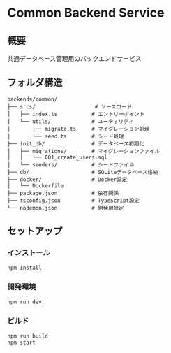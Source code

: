 # Common Backend Service

## 概要

共通データベース管理用のバックエンドサービス

## フォルダ構造

```
backends/common/
├── srcs/                   # ソースコード
│   ├── index.ts           # エントリーポイント
│   └── utils/             # ユーティリティ
│       ├── migrate.ts     # マイグレーション処理
│       └── seed.ts        # シード処理
├── init_db/               # データベース初期化
│   ├── migrations/        # マイグレーションファイル
│   │   └── 001_create_users.sql
│   └── seeders/           # シードファイル
├── db/                    # SQLiteデータベース格納
├── docker/                # Docker設定
│   └── Dockerfile
├── package.json           # 依存関係
├── tsconfig.json          # TypeScript設定
└── nodemon.json           # 開発用設定
```

## セットアップ

### インストール

```bash
npm install
```

### 開発環境

```bash
npm run dev
```

### ビルド

```bash
npm run build
npm start
```
